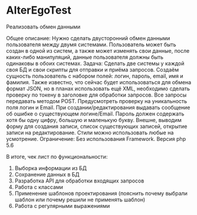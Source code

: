 # AlterEgoTest
Реализовать обмен данными

Общее описание:
Нужно сделать двусторонний обмен данными пользователя между двумя системами.
Пользователь может быть создан в одной из систем, а также может изменять свои данные, после
каких-либо манипуляций, данные пользователя должны быть одинаковы в обоих системах.
Задача:
Сделать две системы у каждой своя БД и свои скрипты для отправки и приёма запросов.
Создаём сущность пользователь с набором полей: логин, пароль, email, имя и фамилия.
Также известно, что сейчас будет использоваться для обмена формат JSON, но в планах
использовать ещё XML, необходимо сделать проверку по токену в заголовке для обработки
запросов. Все запросы передавать методом POST.
Предусмотреть проверку на уникальность поля логин и Email. При
создании/редактирования выдавать сообщение об ошибке о существующем логине/Email.
Пароль должен содержать хотя бы одну цифру, большую и маленькую букву.
Внешне, выводим форму для создания записи, список существующих записей, открытие
записи на редактирование. Стили можно использовать любые на усмотрение.
Ограничение:
Без использования Framework.
Версия php 5.6

В итоге, чек лист по функциональности:
1) Выборка информации из БД
2) Сохранение данных в БД
3) Разработка API для обработки входящих запросов
4) Работа с классами
5) Применение шаблонов проектирования (пояснить почему выбрали шаблон или почему решили не
применять шаблон)
6) Работа с регулярными выражениями
